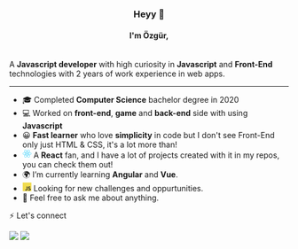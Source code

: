 <h3 align="center"> <b>Heyy</b> 👋</h3>
<h4 align="center"><b>I'm Özgür,</b></h4>
<br/>
A <b>Javascript developer</b> with high curiosity in <b>Javascript</b> and <b>Front-End</b> technologies with 2 years of work experience in web apps.
<hr>

- 🎓 Completed <b>Computer Science</b> bachelor degree in 2020
- 💻 Worked on <b>front-end</b>, <b>game</b> and <b>back-end</b> side with using <b>Javascript</b>
- 😀 <b>Fast learner</b> who love <b>simplicity</b> in code but I don't see Front-End only just HTML & CSS, it's a lot more than!
- <img src="https://raw.githubusercontent.com/devicons/devicon/master/icons/react/react-original.svg" width=16> A <b>React</b> fan, and I have a lot of projects created with it in my repos, you can check them out!
- 🌍 I’m currently learning <b>Angular</b> and <b>Vue</b>.
- <img src="https://raw.githubusercontent.com/devicons/devicon/master/icons/javascript/javascript-original.svg" width=16> Looking for new challenges and oppurtunities.
- 💬 Feel free to ask me about anything.

⚡ Let's connect

<div>
    <a target="_blank" href="https://www.linkedin.com/in/ozgurcanaltinok"><img src="https://img.shields.io/badge/-LinkedIn-0077B5?style=for-the-badge&logo=Linkedin&logoColor=white"></img></a>
    <a target="_blank" href="mailto:ozgurcanaltinok@gmail.com"><img src="https://img.shields.io/badge/-Gmail-D14836?style=for-the-badge&logo=Gmail&logoColor=white"></img></a>
</div>

